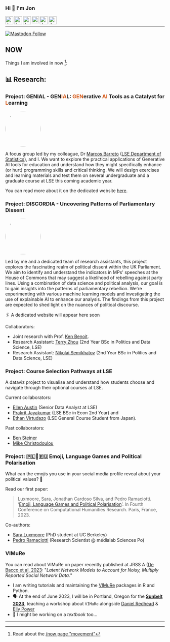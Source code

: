 ### Hi 👋 I'm Jon 


<a href="https://www.lse.ac.uk/DSI/People/Jonathan-Cardoso-Silva">
  <img align="left" alt="Jon's LSE page" width="25px" src="https://upload.wikimedia.org/wikipedia/commons/thumb/5/51/LSE_Logo.svg/319px-LSE_Logo.svg.png" />
</a>

<a href="https://datasci.social/@jonjoncardoso" rel="me">
  <img align="left" alt="Jon's Mastodon page" width="25px" src="https://upload.wikimedia.org/wikipedia/commons/thumb/d/d5/Mastodon_logotype_%28simple%29_new_hue.svg/1024px-Mastodon_logotype_%28simple%29_new_hue.svg.png" />
</a>

<a href="https://www.linkedin.com/in/jonjoncardoso">
  <img align="left" alt="Jon's LinkedIN" width="25px" src="https://upload.wikimedia.org/wikipedia/commons/thumb/c/ca/LinkedIn_logo_initials.png/240px-LinkedIn_logo_initials.png" />
</a>

<a href="https://scholar.google.co.uk/citations?user=7QrW-s4AAAAJ&hl=en">
  <img align="left" alt="Jon's Google Scholar page" width="22px" src="https://raw.githubusercontent.com/simple-icons/simple-icons/master/icons/googlescholar.svg" />
</a>

<a href="https://www.researchgate.net/profile/Jonathan-Cardoso-Silva">
  <img align="left" alt="Jon's ResearchGate page" width="25px" src="https://upload.wikimedia.org/wikipedia/commons/thumb/5/5e/ResearchGate_icon_SVG.svg/32px-ResearchGate_icon_SVG.svg.png" />
</a>

<a href="mailto:jonathan.car.silva@gmail.com">
  <img align="left" alt="Jon's Gmail" width="25px" src="https://upload.wikimedia.org/wikipedia/commons/thumb/7/7e/Gmail_icon_%282020%29.svg/320px-Gmail_icon_%282020%29.svg.png" />
</a>

<br/>

__________________________

[![Mastodon Follow](https://img.shields.io/mastodon/follow/110434003198028743?domain=https%3A%2F%2Fdatasci.social&style=social)](https://datasci.social/@jonjoncardoso)

## NOW 

Things I am involved in now [^1]:

## 📊 **Research**:

### Project: GENIAL - GEN<font color='#D55816'>IA</font>L: <font color='#D55816'>GEN</font>erative <font color='#D55816'>AI</font> Tools as a Catalyst for <font color='#D55816'>L</font>earning

<img src="https://github.com/LSE-DSI/genial/assets/896254/413df2b5-cabd-4fbf-94fa-3d50dcefbd22"  style="object-fit: cover;width:8em;height:8em;border-radius: 70%;"/>

A focus group led by my colleague, Dr [Marcos Barreto](https://marcosebarreto.github.io/) ([LSE Department of Statistics](https://lse.ac.uk/statistics)), and I. We want to explore the practical applications of Generative AI tools for education and understand how they might specifically enhance (or hurt) programming skills and critical thinking. We will design exercises and learning materials and test them on several undergraduate and a graduate course at LSE this coming academic year.

You can read more about it on the dedicated website [here](http://lse-dsi.github.io/genial).

### Project: DISCORDIA - Uncovering Patterns of Parliamentary Dissent

<img src="https://github.com/jonjoncardoso/jonjoncardoso/assets/896254/8b540043-bc9a-47f5-bd4f-8eb6ea09bfbb" style="object-fit: cover;width:8em;height:8em;border-radius: 70%;"/>

Led by me and a dedicated team of research assistants, this project explores the fascinating realm of political dissent within the UK Parliament. We aim to identify and understand the indicators in MPs' speeches at the House of Commons that may suggest a likelihood of rebelling against party lines. Using a combination of data science and political analysis, our goal is to gain insights into the patterns of parliamentary rebellion. We're experimenting with various machine learning models and investigating the use of explainable AI to enhance our analysis. The findings from this project are expected to shed light on the nuances of political discourse.

🖇️ A dedicated website will appear here soon

Collaborators:

- Joint research with Prof. [Ken Benoit](https://kenbenoit.net/).
- Research Assistant: [Terry Zhou](https://github.com/tz1211) (2nd Year BSc in Politics and Data Science, LSE)
- Research Assistant: [Nikolai Semikhatov](https://github.com/Sevnhutsjr) (2nd Year BSc in Politics and Data Science, LSE)
 
### Project: Course Selection Pathways at LSE

A dataviz project to visualise and understand how students choose and navigate through their optional courses at LSE. 

Current collaborators:

- [Ellen Austin](https://www.linkedin.com/in/ellen-austin-886a03a/) (Senior Data Analyst at LSE)
- [Prakrit Jayakumar](https://github.com/prakritj) (LSE BSc in Econ 2nd Year) and
- [Ethan Virtudazo](https://github.com/ethanvirtudazo) (LSE General Course Student from Japan).

Past collaborators:

- [Ben Steiner](https://github.com/BSteiner1)
- [Mike Christodoulou](https://github.com/mdc2002)

### Project: 🇵🇱🤝🇪🇺 Emoji, Language Games and Political Polarisation

What can the emojis you use in your social media profile reveal about your political values? 🤔

Read our first paper:

> Luxmoore, Sara, Jonathan Cardoso Silva, and Pedro Ramaciotti. ‘[Emoji, Language Games and Political Polarisation](https://hal.science/hal-04297824)’. In Fourth Conference on Computational Humanities Research. Paris, France, 2023.


Co-authors:

- [Sara Luxmoore](https://github.com/saraluxmoore) (PhD student at UC Berkeley)
- [Pedro Ramaciotti](https://pedroramaciotti.github.io/) (Research Scientist @ médialab Sciences Po)

### VIMuRe

You can read about VIMuRe on paper recently published at JRSS A ([De Bacco et al. 2023](https://doi.org/10.1093/jrsssa/qnac004): "_Latent Network Models to Account for Noisy, Multiply Reported Social Network Data._"

- I am writing tutorials and maintaining the [VIMuRe](https://latentnetworks.github.io/vimure/) packages in R and Python.
- 🗣️ At the end of June 2023, I will be in Portland, Oregon for the [**Sunbelt 2023**](https://www.insna.org/events/sunbelt-2023), teaching a workshop about `VIMuRe` alongside [Daniel Redhead](https://github.com/danielredhead ) & [Elly Power](https://github.com/eapower)  
- 📖 I might be working on a _textbook_ too...

----


[^1]: Read about the [/now page "movement"](https://sive.rs/nowff)
[^2]: You can read more about VIMuRe on paper recently published at JRSS A ([De Bacco et al. 2023](https://doi.org/10.1093/jrsssa/qnac004): "_Latent Network Models to Account for Noisy, Multiply Reported Social Network Data._"

